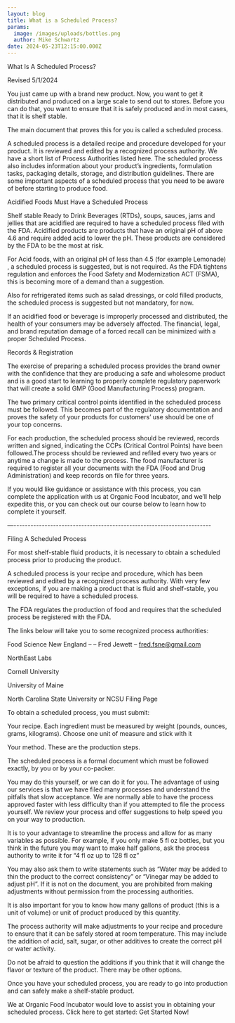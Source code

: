 ```yaml
---
layout: blog
title: What is a Scheduled Process?
params:
  image: /images/uploads/bottles.png
  author: Mike Schwartz
date: 2024-05-23T12:15:00.000Z
---
```

What Is A Scheduled Process?

Revised 5/1/2024





You just came up with a brand new product. Now, you want to get it distributed and produced on a large scale to send out to stores. Before you can do that, you want to ensure that it is safely produced and in most cases, that it is shelf stable. 

The main document that proves this for you is called a scheduled process.

A scheduled process is a detailed recipe and procedure developed for your product. It is reviewed and edited by a recognized process authority. We have a short list of Process Authorities listed here. The scheduled process also includes information about your product’s ingredients, formulation tasks, packaging details, storage, and distribution guidelines. There are some important aspects of a scheduled process that you need to be aware of before starting to produce food. 

Acidified Foods Must Have a Scheduled Process

Shelf stable Ready to Drink Beverages (RTDs), soups, sauces, jams and jellies  that are acidified are required to have a scheduled process filed with the FDA. Acidified products are products that have an original pH of above 4.6 and require added acid to lower the pH. These products are considered by the FDA to be the most at risk.  

For Acid foods, with an original pH of less than 4.5 (for example Lemonade) , a scheduled process is suggested, but is not required. As the FDA tightens regulation and enforces the Food Safety and Modernization ACT (FSMA), this is becoming more of a demand  than a suggestion.

Also for refrigerated items such as salad dressings, or cold filled products, the scheduled process is suggested but not mandatory, for now.

If an acidified food or beverage is improperly processed and distributed, the health of your consumers may be adversely affected. The financial, legal, and brand reputation damage of a forced recall can be minimized with a proper Scheduled Process. 

 Records & Registration

The exercise of preparing a scheduled process provides the brand owner with the confidence that they are producing a safe and wholesome product and is a good start to learning to properly complete regulatory paperwork that will create a solid GMP (Good Manufacturing Process) program. 

The two primary critical control points identified in the scheduled process must be followed. This becomes part of the regulatory documentation and  proves the safety of your products for customers’ use should be one of your top concerns.

For each production, the scheduled process should be reviewed, records written and signed, indicating the CCPs (Critical Control Points) have been followed.The process should be reviewed and refiled every two years or anytime a change is made to the process. The food manufacturer is required to register all your documents with the FDA (Food and Drug Administration) and keep records on file for three years.  





If you would like guidance or assistance with this process, you can complete the application with us at Organic Food Incubator, and we’ll help expedite this, or you can check out our course below to learn how to complete it yourself. 

 —----------------------------------------------------------------------





Filing A Scheduled Process

For most shelf-stable fluid products, it is necessary to obtain a scheduled process prior to producing the product.

A scheduled process is your recipe and procedure, which has been reviewed and edited by a recognized process authority. With very few exceptions, if you are making a product that is fluid and shelf-stable, you will be required to have a scheduled process.

The FDA regulates the production of food and requires that the scheduled process be registered with the FDA.

The links below will take you to some recognized process authorities:

Food Science New England – – Fred Jewett – fred.fsne@gmail.com

NorthEast Labs 

Cornell University

University of Maine

North Carolina State University   or NCSU Filing Page 

To obtain a scheduled process, you must submit:

Your recipe. Each ingredient must be measured by weight (pounds, ounces, grams, kilograms). Choose one unit of measure and stick with it

Your method. These are the production steps.

The scheduled process is a formal document which must be followed exactly, by you or by your co-packer.

You may do this yourself, or we can do it for you. The advantage of using our services is that we have filed many processes and understand the pitfalls that slow acceptance. We are normally able to have the process approved faster with less difficulty than if you attempted to file the process yourself. We review your process and offer suggestions to help speed you on your way to production.

It is to your advantage to streamline the process and allow for as many variables as possible.  For example, if you only make 5 fl oz bottles, but you think in the future you may want to make half gallons, ask the process authority to write it for “4 fl oz up to 128 fl oz”

You may also ask them to write statements such as “Water may be added to thin the product to the correct consistency” or “Vinegar may be added to adjust pH”. If it is not on the document, you are prohibited from making adjustments without permission from the processing authorities.

It is also important for you to know how many gallons of product (this is a unit of volume) or unit of product produced by this quantity.

The process authority will make adjustments to your recipe and procedure to ensure that it can be safely stored at room temperature. This may include the addition of acid, salt, sugar, or other additives to create the correct pH or water activity.

Do not be afraid to question the additions if you think that it will change the flavor or texture of the product. There may be other options.

Once you have your scheduled process, you are ready to go into production and can safely make a shelf-stable product.

We at Organic Food Incubator would love to assist you in obtaining your scheduled process. Click here to get started: Get Started Now!
